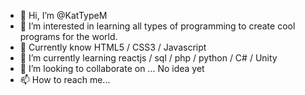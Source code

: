 - 👋 Hi, I’m @KatTypeM
- 👀 I’m interested in learning all types of programming to create cool programs for the world.
- 🐾 Currently know HTML5 / CSS3 / Javascript
- 🌱 I’m currently learning reactjs / sql / php / python / C# / Unity
- 💞️ I’m looking to collaborate on ... No idea yet
- 📫 How to reach me... 

<!---
KatTypeM/KatTypeM is a ✨ special ✨ repository because its `README.md` (this file) appears on your GitHub profile.
You can click the Preview link to take a look at your changes.
--->
